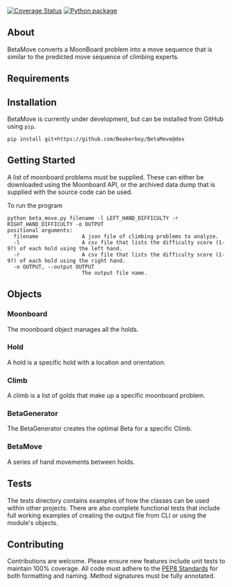 [![Coverage Status](https://coveralls.io/repos/github/Beakerboy/BetaMove/badge.svg?branch=dev)](https://coveralls.io/github/Beakerboy/BetaMove?branch=dev)
[![Python package](https://github.com/Beakerboy/BetaMove/actions/workflows/python-package.yml/badge.svg?branch=dev)](https://github.com/Beakerboy/BetaMove/actions/workflows/python-package.yml)

## About
BetaMove converts a MoonBoard problem into a move sequence that is similar to the predicted move sequence of climbing experts.

## Requirements

## Installation
BetaMove is currently under development, but can be installed from GitHub using `pip`.
```
pip install git+https://github.com/Beakerboy/BetaMove@dev
```

## Getting Started
A list of moonboard problems must be supplied. These can either be downloaded using the Moonboard API, or the archived data dump that is supplied with the source code can be used.

To run the program
```
python beta_move.py filename -l LEFT_HAND_DIFFICULTY -r RIGHT_HAND_DIFFICULTY -o OUTPUT
positional arguments:
  filename              A json file of climbing problems to analyze.
  -l                    A csv file that lists the difficulty score (1-9?) of each hold using the left hand.
  -r                    A csv file that lists the difficulty score (1-9?) of each hold using the right hand.
  -o OUTPUT, --output OUTPUT
                        The output file name.
```

## Objects
### Moonboard
The moonboard object manages all the holds.
### Hold
A hold is a specific hold with a location and orientation.
### Climb
A climb is a list of golds that make up a specific moonboard problem.
### BetaGenerator
The BetaGenerator creates the optimal Beta for a specific Climb.
### BetaMove
A series of hand movements between holds.

## Tests
The tests directory contains examples of how the classes can be used within other projects. There are also complete functional tests that include full working examples of creating the output file from CLI or using the module's objects.

## Contributing
Contributions are welcome. Please ensure new features include unit tests to maintain 100% coverage. All code must adhere to the [PEP8 Standards](https://peps.python.org/pep-0008/) for both formatting and naming. Method signatures must be fully annotated.
